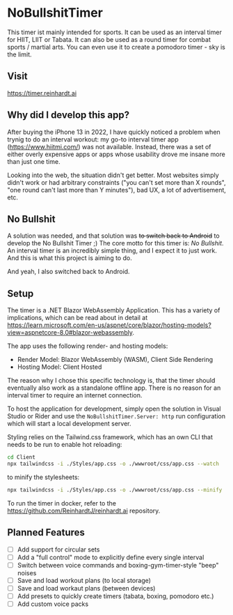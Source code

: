 # NoBullshitTimer

This timer ist mainly intended for sports. It can be used as an interval timer
for HIIT, LIIT or Tabata. It can also be used as a round timer for combat sports /
martial arts. You can even use it to create a pomodoro timer - sky is the limit.

## Visit
https://timer.reinhardt.ai

## Why did I develop this app?

After buying the iPhone 13 in 2022, I have quickly noticed a problem when 
trynig to do an interval workout: 
my go-to interval timer app (https://www.hiitmi.com/)
was not available. Instead, there was a set of either overly expensive apps or
apps whose usability drove me insane more than just one time.

Looking into the web, the situation didn't get better. Most websites simply
didn't work or had arbitrary constraints ("you can't set more than X rounds",
"one round can't last more than Y minutes"),
bad UX, a lot of advertisement, etc.

## No Bullshit

A solution was needed, and that solution was ~~to switch back to Android~~ 
to develop the No Bullshit Timer ;) The core motto for
this timer is: _No Bullshit_. An interval timer is an incredibly simple thing,
and I expect it to just work. And this is what this project is aiming to do.

And yeah, I also switched back to Android.

## Setup

The timer is a .NET Blazor WebAssembly Application. This has a variety of
implications, which can be read about in detail at https://learn.microsoft.com/en-us/aspnet/core/blazor/hosting-models?view=aspnetcore-8.0#blazor-webassembly.

The app uses the following render- and hosting models:
- Render Model: Blazor WebAssembly (WASM), Client Side Rendering
- Hosting Model: Client Hosted

The reason why I chose this specific technology is, that the timer should
eventually also work as a standalone offline app. There is no reason for an
interval timer to require an internet connection.

To host the application for development, simply open the solution in Visual
Studio or Rider and use the `NoBullshitTimer.Server: http` run configuration
which will start a local development server. 

Styling relies on the Tailwind.css framework, which has an own CLI that needs
to be run to enable hot reloading: 

```bash
cd Client
npx tailwindcss -i ./Styles/app.css -o ./wwwroot/css/app.css --watch
```

to minify the stylesheets:
```bash
npx tailwindcss -i ./Styles/app.css -o ./wwwroot/css/app.css --minify
```

To run the timer in docker, refer to the https://github.com/ReinhardtJ/reinhardt.ai
repository.

## Planned Features
- [ ] Add support for circular sets
- [ ] Add a "full control" mode to explicitly define every single interval 
- [ ] Switch between voice commands and boxing-gym-timer-style "beep" noises
- [ ] Save and load workout plans (to local storage)
- [ ] Save and load workaut plans (between devices)
- [ ] Add presets to quickly create timers (tabata, boxing, pomodoro etc.)
- [ ] Add custom voice packs
